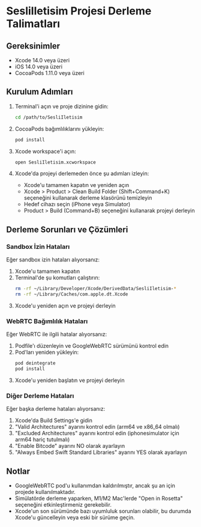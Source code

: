 # SesliIletisim Projesi Derleme Talimatları

## Gereksinimler

- Xcode 14.0 veya üzeri
- iOS 14.0 veya üzeri
- CocoaPods 1.11.0 veya üzeri

## Kurulum Adımları

1. Terminal'i açın ve proje dizinine gidin:
   ```bash
   cd /path/to/SesliIletisim
   ```

2. CocoaPods bağımlılıklarını yükleyin:
   ```bash
   pod install
   ```

3. Xcode workspace'i açın:
   ```bash
   open SesliIletisim.xcworkspace
   ```

4. Xcode'da projeyi derlemeden önce şu adımları izleyin:
   - Xcode'u tamamen kapatın ve yeniden açın
   - Xcode > Product > Clean Build Folder (Shift+Command+K) seçeneğini kullanarak derleme klasörünü temizleyin
   - Hedef cihazı seçin (iPhone veya Simulator)
   - Product > Build (Command+B) seçeneğini kullanarak projeyi derleyin

## Derleme Sorunları ve Çözümleri

### Sandbox İzin Hataları

Eğer sandbox izin hataları alıyorsanız:

1. Xcode'u tamamen kapatın
2. Terminal'de şu komutları çalıştırın:
   ```bash
   rm -rf ~/Library/Developer/Xcode/DerivedData/SesliIletisim-*
   rm -rf ~/Library/Caches/com.apple.dt.Xcode
   ```
3. Xcode'u yeniden açın ve projeyi derleyin

### WebRTC Bağımlılık Hataları

Eğer WebRTC ile ilgili hatalar alıyorsanız:

1. Podfile'ı düzenleyin ve GoogleWebRTC sürümünü kontrol edin
2. Pod'ları yeniden yükleyin:
   ```bash
   pod deintegrate
   pod install
   ```
3. Xcode'u yeniden başlatın ve projeyi derleyin

### Diğer Derleme Hataları

Eğer başka derleme hataları alıyorsanız:

1. Xcode'da Build Settings'e gidin
2. "Valid Architectures" ayarını kontrol edin (arm64 ve x86_64 olmalı)
3. "Excluded Architectures" ayarını kontrol edin (iphonesimulator için arm64 hariç tutulmalı)
4. "Enable Bitcode" ayarını NO olarak ayarlayın
5. "Always Embed Swift Standard Libraries" ayarını YES olarak ayarlayın

## Notlar

- GoogleWebRTC pod'u kullanımdan kaldırılmıştır, ancak şu an için projede kullanılmaktadır.
- Simülatörde derleme yaparken, M1/M2 Mac'lerde "Open in Rosetta" seçeneğini etkinleştirmeniz gerekebilir.
- Xcode'un son sürümünde bazı uyumluluk sorunları olabilir, bu durumda Xcode'u güncelleyin veya eski bir sürüme geçin. 